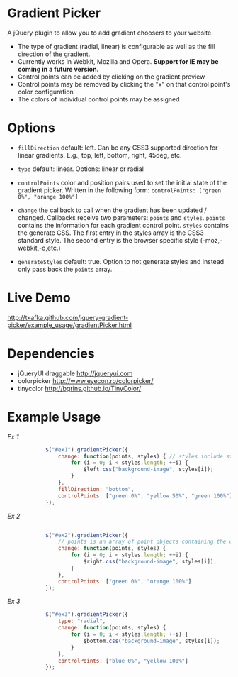 Gradient Picker
====

A jQuery plugin to allow you to add gradient choosers to your website.

* The type of gradient (radial, linear) is configurable as well as the fill direction of the gradient.
* Currently works in Webkit, Mozilla and Opera.  **Support for IE may be coming in a future version.**
* Control points can be added by clicking on the gradient preview
* Control points may be removed by clicking the "x" on that control point's color configuration
* The colors of individual control points may be assigned


Options
====

* ```fillDirection``` default: left.  Can be any CSS3 supported direction for linear gradients.  E.g., top, left, bottom, right, 45deg, etc.  

* ```type``` default: linear.  Options: linear or radial

* ```controlPoints``` color and position pairs used to set the initial state of the gradient picker.  Written in the following form: ```controlPoints: ["green 0%", "orange 100%"]```

* ```change``` the callback to call when the gradient has been updated / changed.  Callbacks receive two parameters: ```points``` and ```styles```.  ```points``` contains the information for each gradient control point.  ```styles``` contains the generate CSS.  The first entry in the styles array is the CSS3 standard style.  The second entry is the browser specific style (-moz,-webkit,-o,etc.)

* ```generateStyles``` default: true.  Option to not generate styles and instead only pass back the ```points``` array.


Live Demo
====
http://tkafka.github.com/jquery-gradient-picker/example_usage/gradientPicker.html

Dependencies
====
* jQueryUI draggable http://jqueryui.com
* colorpicker http://www.eyecon.ro/colorpicker/
* tinycolor http://bgrins.github.io/TinyColor/

Example Usage
====

*Ex 1*
```javascript
			$("#ex1").gradientPicker({
				change: function(points, styles) { // styles include standard style and browser-prefixed style
					for (i = 0; i < styles.length; ++i) {
						$left.css("background-image", styles[i]);
					}
				},
				fillDirection: "bottom",
				controlPoints: ["green 0%", "yellow 50%", "green 100%"]
			});
```

*Ex 2*
```javascript

			$("#ex2").gradientPicker({
				// points is an array of point objects containing the color and position of a graident control point.
				change: function(points, styles) { 
					for (i = 0; i < styles.length; ++i) {
						$right.css("background-image", styles[i]);
					}
				},
				controlPoints: ["green 0%", "orange 100%"]
			});
```

*Ex 3*
```javascript
			$("#ex3").gradientPicker({
				type: "radial",
				change: function(points, styles) {
					for (i = 0; i < styles.length; ++i) {
						$bottom.css("background-image", styles[i]);
					}
				},
				controlPoints: ["blue 0%", "yellow 100%"]
			});
```